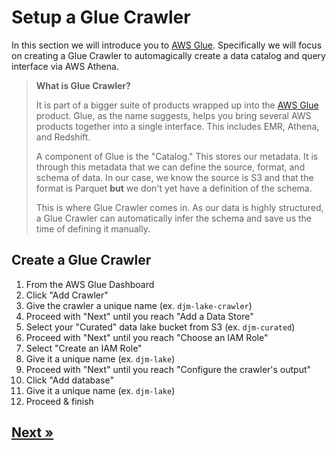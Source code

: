 # Setup a Glue Crawler

In this section we will introduce you to [AWS Glue](https://aws.amazon.com/glue/). Specifically we will focus on creating a Glue Crawler to automagically create a data catalog and query interface via AWS Athena.

> **What is Glue Crawler?**
>
> It is part of a bigger suite of products wrapped up into the [AWS Glue](https://aws.amazon.com/glue/) product. Glue, as the name suggests, helps you bring several AWS products together into a single interface. This includes EMR, Athena, and Redshift.
>
> A component of Glue is the "Catalog." This stores our metadata. It is through this metadata that we can define the source, format, and schema of data. In our case, we know the source is S3 and that the format is Parquet **but** we don't yet have a definition of the schema.
>
> This is where Glue Crawler comes in. As our data is highly structured, a Glue Crawler can automatically infer the schema and save us the time of defining it manually.

## Create a Glue Crawler

1. From the AWS Glue Dashboard
2. Click "Add Crawler"
3. Give the crawler a unique name (ex. `djm-lake-crawler`)
4. Proceed with "Next" until you reach "Add a Data Store"
5. Select your "Curated" data lake bucket from S3 (ex. `djm-curated`)
6. Proceed with "Next" until you reach "Choose an IAM Role"
7. Select "Create an IAM Role"
8. Give it a unique name (ex. `djm-lake`)
9. Proceed with "Next" until you reach "Configure the crawler's output"
10. Click "Add database"
11. Give it a unique name (ex. `djm-lake`)
12. Proceed & finish

## [Next »](../03_EMR_Cluster/README.md)
